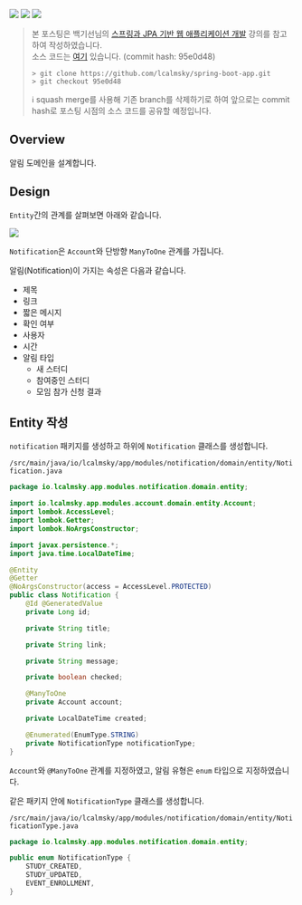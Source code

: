 ![](https://img.shields.io/badge/spring--boot-2.5.4-red) ![](https://img.shields.io/badge/gradle-7.1.1-brightgreen) ![](https://img.shields.io/badge/java-11-blue)

> 본 포스팅은 백기선님의 [스프링과 JPA 기반 웹 애플리케이션 개발](https://www.inflearn.com/course/%EC%8A%A4%ED%94%84%EB%A7%81-JPA-%EC%9B%B9%EC%95%B1/dashboard) 강의를 참고하여 작성하였습니다.  
> 소스 코드는 [여기](https://github.com/lcalmsky/spring-boot-app) 있습니다. (commit hash: 95e0d48)
> ```shell
> > git clone https://github.com/lcalmsky/spring-boot-app.git
> > git checkout 95e0d48
> ```
> ℹ️ squash merge를 사용해 기존 branch를 삭제하기로 하여 앞으로는 commit hash로 포스팅 시점의 소스 코드를 공유할 예정입니다.

## Overview

알림 도메인을 설계합니다.

## Design

`Entity`간의 관계를 살펴보면 아래와 같습니다.

![](http://www.plantuml.com/plantuml/proxy?src=https://raw.githubusercontent.com/lcalmsky/spring-boot-app/master/resources/diagrams/58-01.puml)

`Notification`은 `Account`와 단방향 `ManyToOne` 관계를 가집니다.

알림(Notification)이 가지는 속성은 다음과 같습니다.

* 제목
* 링크
* 짧은 메시지
* 확인 여부
* 사용자
* 시간
* 알림 타입
  * 새 스터디
  * 참여중인 스터디
  * 모임 참가 신청 결과

## Entity 작성

`notification` 패키지를 생성하고 하위에 `Notification` 클래스를 생성합니다.

`/src/main/java/io/lcalmsky/app/modules/notification/domain/entity/Notification.java`

```java
package io.lcalmsky.app.modules.notification.domain.entity;

import io.lcalmsky.app.modules.account.domain.entity.Account;
import lombok.AccessLevel;
import lombok.Getter;
import lombok.NoArgsConstructor;

import javax.persistence.*;
import java.time.LocalDateTime;

@Entity
@Getter
@NoArgsConstructor(access = AccessLevel.PROTECTED)
public class Notification {
    @Id @GeneratedValue
    private Long id;

    private String title;

    private String link;

    private String message;

    private boolean checked;

    @ManyToOne
    private Account account;

    private LocalDateTime created;

    @Enumerated(EnumType.STRING)
    private NotificationType notificationType;
}
```

`Account`와 `@ManyToOne` 관계를 지정하였고, 알림 유형은 `enum` 타입으로 지정하였습니다.

같은 패키지 안에 `NotificationType` 클래스를 생성합니다.

`/src/main/java/io/lcalmsky/app/modules/notification/domain/entity/NotificationType.java`

```java
package io.lcalmsky.app.modules.notification.domain.entity;

public enum NotificationType {
    STUDY_CREATED,
    STUDY_UPDATED,
    EVENT_ENROLLMENT,
}
```